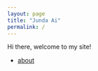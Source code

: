 ```yaml
---
layout: page
title: "Junda Ai" 
permalink: /
---
```

Hi there, welcome to my site!

* [about](about.md)
